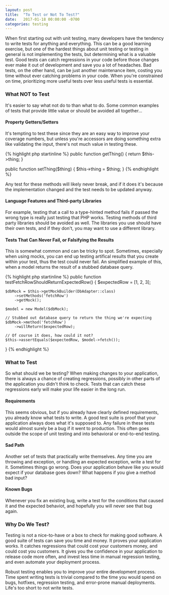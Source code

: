 ```yaml
---
layout: post
title:  "To Test or Not To Test?"
date:   2017-01-18 00:00:00 -0700
categories: testing
---
```


When first starting out with unit testing, many developers have the tendency to write tests for anything and everything.
This can be a good learning exercise, but one of the hardest things about unit testing or testing in general 
is not implementing the tests, but determining what is a valuable test. Good tests can catch regressions in your
code before those changes ever make it out of development and save you a lot of headaches. Bad tests, on the other
hand, can be just another maintenance item, costing you time without ever catching problems in your code. 
When you're constrained on time, prioritizing more useful tests over less useful tests is essential.

### What NOT to Test

It's easier to say what not do to than what to do. Some common examples of tests that provide little value 
or should be avoided all together...

#### Property Getters/Setters

It's tempting to test these since they are an easy way to improve your coverage numbers, but unless you're accessors
are doing something extra like validating the input, there's not much value in testing these.

{% highlight php startinline %}
public function getThing() 
{
    return $this->thing;
}

public function setThing($thing)
{
    $this->thing = $thing;
}
{% endhighlight %}

Any test for these methods will likely never break, and if it does it's because the implementation changed and the test
needs to be updated anyway. 

#### Language Features and Third-party Libraries

For example, testing that a call to a type-hinted method fails if passed the wrong type is really just testing that PHP
works. Testing methods of third party libraries should be avoided as well. The libraries you use should have their own
tests, and if they don't, you may want to use a different library.

#### Tests That Can Never Fail, or Falsifying the Results

This is somewhat common and can be tricky to spot. Sometimes, especially when using mocks, you can end up testing 
artifical results that you create within your test, thus the test could never fail. An simplified example of this, 
when a model returns the result of a stubbed database query.

{% highlight php startinline %}
public function testFetchRowShouldReturnExpectedRow()
{
    $expectedRow = [1, 2, 3];
    
    $dbMock = $this->getMockBuilder(DbAdapter::class)
        ->setMethods('fetchRow')
        ->getMock();
        
    $model = new Model($dbMock);        
    
    // Stubbed out database query to return the thing we're expecting
    $dbMock->method('fetchRow')
        ->willReturn($expectedRow);
    
    // Of course it does, how could it not?
    $this->assertEquals($expectedRow, $model->fetch()); 
}
{% endhighlight %}

### What to Test

So what should we be testing? When making changes to your application, there is always a chance of creating 
regressions, possibly in other parts of the application you didn't think to check. Tests that can catch these 
regressions early will make your life easier in the long run.

#### Requirements

This seems obvious, but if you already have clearly defined requirements, you already know what tests to write.
A good test suite is proof that your application always does what it's supposed to. Any failure in these tests
would almost surely be a bug if it went to production. This often goes outside the scope of unit testing and into
behavioral or end-to-end testing.

#### Sad Path

Another set of tests that practically write themselves. Any time you are throwing and exception, or handling an
expected exception, write a test for it. Sometimes things go wrong. Does your application behave like you would expect
if your database goes down? What happens if you give a method bad input? 

#### Known Bugs

Whenever you fix an existing bug, write a test for the conditions that caused it and the expected behaviot, 
and hopefully you will never see that bug again.

### Why Do We Test?

Testing is not a nice-to-have or a box to check for making good software. A good suite of tests can save you time
and money. It proves your application works. It catches regressions that could cost your customers money, and 
could cost you customers. It gives you the confidence in your application to release code more often, and invest
less time in manual regression testing, and even automate your deployment process.

Robust testing enables you to improve your entire development process. Time spent writing tests is trivial compared
to the time you would spend on bugs, hotfixes, regression testing, and error-prone manual deployments. Life's too
short to not write tests.



